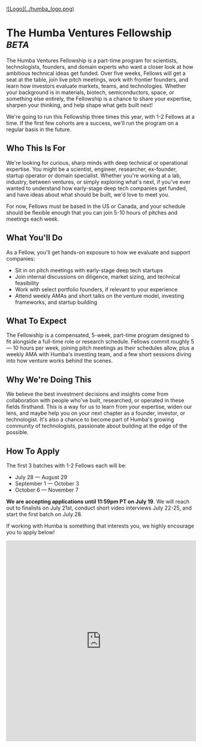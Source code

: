 <meta name="twitter:card" content="summary_large_image" />
<meta name="twitter:site" content="@humbavc" />
<meta name="twitter:image" content="https://humbaventures.com/twitter_card.png" />
<link rel="stylesheet" type="text/css" href="https://lpolovets.github.io/style.css">

<a href="https://humbaventures.com/">
![Logo](../humba_logo.png)
</a>

# The Humba Ventures Fellowship<sup> _BETA_</sup>

The Humba Ventures Fellowship is a part-time program for scientists, technologists, founders, and domain experts who want a closer look at how ambitious technical ideas get funded. Over five weeks, Fellows will get a seat at the table, join live pitch meetings, work with frontier founders, and learn how investors evaluate markets, teams, and technologies. Whether your background is in materials, biotech, semiconductors, space, or something else entirely, the Fellowship is a chance to share your expertise, sharpen your thinking, and help shape what gets built next!

We're going to run this Fellowship three times this year, with 1-2 Fellows at a time. If the first few cohorts are a success, we'll run the program on a regular basis in the future.

## Who This Is For
We're looking for curious, sharp minds with deep technical or operational expertise. You might be a scientist, engineer, researcher, ex-founder, startup operator or domain specialist. Whether you're working at a lab, industry, between ventures, or simply exploring what's next, if you've ever wanted to understand how early-stage deep tech companies get funded, and have ideas about what should be built, we'd love to meet you.

For now, Fellows must be based in the US or Canada, and your schedule should be flexible enough that you can join 5-10 hours of pitches and meetings each week.

## What You'll Do
As a Fellow, you'll get hands-on exposure to how we evaluate and support companies:
- Sit in on pitch meetings with early-stage deep tech startups
- Join internal discussions on diligence, market sizing, and technical feasibility
- Work with select portfolio founders, if relevant to your experience
- Attend weekly AMAs and short talks on the venture model, investing frameworks, and startup building

## What To Expect
The Fellowship is a compensated, 5-week, part-time program designed to fit alongside a full-time role or research schedule. Fellows commit roughly 5 — 10 hours per week, joining pitch meetings as their schedules allow, plus a weekly AMA with Humba's investing team, and a few short sessions diving into how venture works behind the scenes.

## Why We're Doing This
We believe the best investment decisions and insights come from collaboration with people who've built, researched, or operated in these fields firsthand. This is a way for us to learn from your expertise, widen our lens, and maybe help you on your next chapter as a founder, investor, or technologist. It's also a chance to become part of Humba's growing community of technologists, passionate about building at the edge of the possible.

## How To Apply
The first 3 batches with 1-2 Fellows each will be:
* July 28 — August 29
* September 1 — October 3
* October 6 — November 7

**We are accepting applications until 11:59pm PT on July 19**. We will reach out to finalists on July 21st, conduct short video interviews July 22-25, and start the first batch on July 28.

If working with Humba is something that interests you, we highly encourage you to apply below!

<iframe class="airtable-embed" src="https://airtable.com/embed/appXTuJS9xxv67Z6E/pag2Bb7PoVQej2dJ6/form" frameborder="0" onmousewheel="" width="100%" height="533" style="background: transparent; border: 1px solid #ccc;"></iframe>
